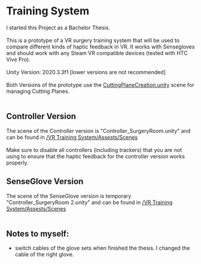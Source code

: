 
# Training System

I started this Project as a Bachelor Thesis. <br><br>
This is a prototype of a VR surgery training system that will be used to compare different kinds of haptic feedback in VR. It works with Sensegloves and should work with any Steam VR compatible devices (tested with HTC Vive Pro). <br><br>
Unity Version: 2020.3.3f1 [lower versions are not recommended] <br><br>
Both Versions of the prototype use the [CuttingPlaneCreation.unity](https://github.com/leon-rgb/Training-System/tree/main/VR%20Training%20System/Assets/Scenes) scene for managing Cutting Planes.<br><br>

## Controller Version

The scene of the Controller version is "Controller_SurgeryRoom.unity" and can be found in [/VR Training System/Assests/Scenes](https://github.com/leon-rgb/Training-System/blob/main/VR%20Training%20System/Assets/Scenes/) <br><br>
Make sure to disable all controllers (including trackers) that you are not using to ensure that the haptic feedback for the controller version works properly. 



## SenseGlove Version
The scene of the SenseGlove version is temporary "Controller_SurgeryRoom 2.unity" and can be found in [/VR Training System/Assests/Scenes](https://github.com/leon-rgb/Training-System/blob/main/VR%20Training%20System/Assets/Scenes/) <br><br>

## Notes to myself: <br>
- switch cables of the glove sets when finished the thesis. I changed the cable of the right glove.
